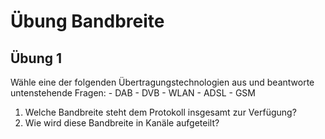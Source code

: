 # Übung Bandbreite

## Übung 1

Wähle eine der folgenden Übertragungstechnologien aus und beantworte
untenstehende Fragen: - DAB - DVB - WLAN - ADSL - GSM

1.  Welche Bandbreite steht dem Protokoll insgesamt zur Verfügung?
2.  Wie wird diese Bandbreite in Kanäle aufgeteilt?
